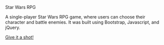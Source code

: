 Star Wars RPG

A single-player Star Wars RPG game, where users can choose their character and battle enemies. It was built using Bootstrap, Javascript, and jQuery.

<a href="https://fathomless-ocean-73045.herokuapp.com/">Give it a shot!</a>
